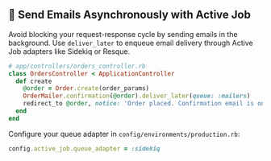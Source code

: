 ## 🚀 Send Emails Asynchronously with Active Job

Avoid blocking your request-response cycle by sending emails in the background. Use `deliver_later` to enqueue email delivery through Active Job adapters like Sidekiq or Resque.

```ruby
# app/controllers/orders_controller.rb
class OrdersController < ApplicationController
  def create
    @order = Order.create(order_params)
    OrderMailer.confirmation(@order).deliver_later(queue: :mailers)
    redirect_to @order, notice: 'Order placed. Confirmation email is on its way!'
  end
end
```

Configure your queue adapter in `config/environments/production.rb`:

```ruby
config.active_job.queue_adapter = :sidekiq
```